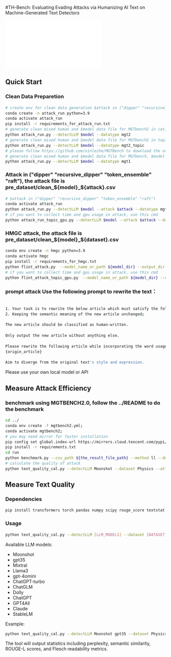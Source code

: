 #TH-Bench: Evaluating Evading Attacks via Humanizing AI Text on Machine-Generated Text Detectors

![Text Humanization Benchmark Overview](fig1.pdf)

## Quick Start

### Clean Data Preparetion
```bash
# create env for clean data generation $attack in ("dipper" "recursive_dipper" "token_ensemble" "raft")
conda create -n attack_run python=3.9
conda activate attack_run
pip install -r requirements_for_attack_run.txt
# generate clean mixed human and $model data file for MGTbench2 in cat, $model in ("Moonshot" "gpt35" "Mixtral" "Llama3" "gpt-4omini")
python attack_run.py --detectLLM $model --datatype mgt2
# generate clean mixed human and $model data file for MGTbench2 in topic, $model in ("Moonshot" "gpt35" "Mixtral" "Llama3" "gpt-4omini")
python attack_run.py --detectLLM $model --datatype mgt2_topic
# please follow https://github.com/xinleihe/MGTBench to download the orginal data file, you can download them from [Google Drive](https://drive.google.com/drive/folders/1p4iBeM4r-sUKe8TnS4DcYlxvQagcmola?usp=sharing), then put them into ./data dir
# generate clean mixed human and $model data file for MGTbench, $model in ("ChatGPT-turbo" "ChatGLM" "Dolly" "ChatGPT" "GPT4All" "Claude" "StableLM")
python attack_run.py --detectLLM $model --datatype mgt1
```

### Attack in ("dipper" "recursive_dipper" "token_ensemble" "raft"), the attack file is pre_dataset/clean_${model}_${attack}.csv
```bash
# $attack in ("dipper" "recursive_dipper" "token_ensemble" "raft")
conda activate attack_run
python attack_run.py --detectLLM $model --attack $attack --datatype mgt1/mgt2/mgt2_topic
# if you want to collect time and gpu usage in attack, use this cmd
python attack_run_topic_gpu.py --detectLLM $model --attack $attack --datatype mgt1/mgt2/mgt2_topic
``` 

### HMGC attack, the attack file is pre_dataset/clean_${model}_${dataset}.csv 
```bash
conda env create -n hmgc python=3.9
conda activate hmgc
pip install -r requirements_for_hmgc.txt
python flint_attack.py  --model_name_or_path ${model_dir} --output_dir ${output_dir} --attacking_method dualir --dataset ${model}_${dataset}
# if you want to collect time and gpu usage in attack, use this cmd
python flint_attack_topic_gpu.py  --model_name_or_path ${model_dir} --output_dir ${output_dir} --attacking_method dualir --dataset ${model}_${dataset}
```

### prompt attack Use the following prompt to rewrite the text：
```bash

1. Your task is to rewrite the below article which must satisfy the following conditions:
2. Keeping the semantic meaning of the new article unchanged;

The new article should be classified as human-written.

Only output the new article without anything else.

Please rewrite the following article while incorporating the word usage patterns:
{origin_article}

Aim to diverge from the original text's style and expression.
```
Please use your own local model or API


## Measure Attack Efficiency

### benchmark using MGTBENCH2.0, follow the ../README to do the benchmark
```bash
cd ../
conda env create -f mgtbench2.yml;
conda activate mgtbench2;
# you may need mirror for faster installation
pip config set global.index-url https://mirrors.cloud.tencent.com/pypi/simple
pip install -r requirements.txt
cd run
python benchmark.py --csv_path ${the_result_file_path} --method ll --detect_LLM ${LLM} --localdata ${attacked_csv_flie_path}
# calculate the quality of attack
python text_quality_cal.py --detectLLM Moonshot --dataset Physics --attack raft
```

## Measure Text Quality

### Dependencies
```bash
pip install transformers torch pandas numpy scipy rouge_score textstat
```

### Usage
```bash
python text_quality_cal.py --detectLLM [LLM_MODELS] --dataset [DATASET] --attack [ATTACK_METHOD]
```

Available LLM models:
- Moonshot
- gpt35
- Mixtral
- Llama3
- gpt-4omini
- ChatGPT-turbo
- ChatGLM
- Dolly
- ChatGPT
- GPT4All
- Claude
- StableLM

Example:
```bash
python text_quality_cal.py --detectLLM Moonshot gpt35 --dataset Physics --attack raft
```

The tool will output statistics including perplexity, semantic similarity, ROUGE-L scores, and Flesch readability metrics.



